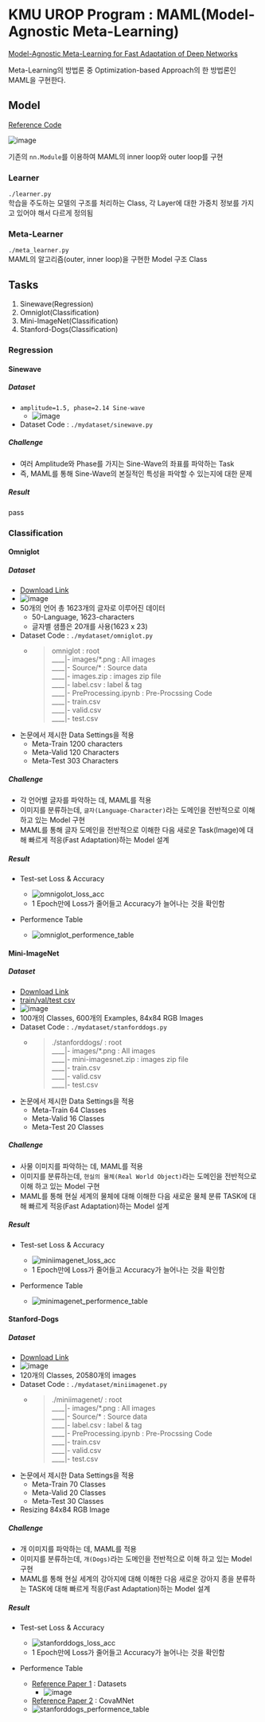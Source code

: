 # KMU UROP Program : MAML(Model-Agnostic Meta-Learning)
[Model-Agnostic Meta-Learning for Fast Adaptation of Deep Networks
](https://arxiv.org/abs/1703.03400)

Meta-Learning의 방법론 중 Optimization-based Approach의 한 방법론인 MAML을 구현한다.

## Model
[Reference Code](https://github.com/dragen1860/MAML-Pytorch)

![image](https://user-images.githubusercontent.com/28241676/172050552-6433bc62-a80f-4ccd-b8ed-3a6e4d1855d6.png)

기존의 `nn.Module`를 이용하여 MAML의 inner loop와 outer loop를 구현

### Learner
`./learner.py`<br>
학습을 주도하는 모델의 구조를 처리하는 Class, 각 Layer에 대한 가중치 정보를 가지고 있어야 해서 다르게 정의됨
### Meta-Learner
`./meta_learner.py`<br>
MAML의 알고리즘(outer, inner loop)을 구현한 Model 구조 Class

## Tasks
1. Sinewave(Regression)
2. Omniglot(Classification)
3. Mini-ImageNet(Classification)
4. Stanford-Dogs(Classification)
### Regression
#### Sinewave
##### Dataset
+ `amplitude=1.5, phase=2.14 Sine-wave`
    + ![image](https://user-images.githubusercontent.com/28241676/172050910-797ac5e7-6548-46cc-a672-9d39d7fbd057.png)
+ Dataset Code : `./mydataset/sinewave.py`
##### Challenge
+ 여러 Amplitude와 Phase를 가지는 Sine-Wave의 좌표를 파악하는 Task
+ 즉, MAML를 통해 Sine-Wave의 본질적인 특성을 파악할 수 있는지에 대한 문제
##### Result
pass

### Classification
#### Omniglot
##### Dataset
+ [Download Link](https://github.com/brendenlake/omniglot)
+ ![image](https://user-images.githubusercontent.com/28241676/172051193-c2817fc0-1f9d-405c-a617-5729026b90de.png)
+ 50개의 언어 총 1623개의 글자로 이루어진 데이터
  + 50-Language, 1623-characters
  + 글자별 샘플은 20개를 사용(1623 x 23)
+ Dataset Code : `./mydataset/omniglot.py`
    + > omniglot : root<br>
    ____|- images/\*.png : All images <br>
    ____|- Source/\* : Source data <br>
    ____|- images.zip : images zip file <br>
    ____|- label.csv : label & tag <br>
    ____|- PreProcessing.ipynb : Pre-Procssing Code <br>
    ____|- train.csv <br>
    ____|- valid.csv <br>
    ____|- test.csv  <br>
+ 논문에서 제시한 Data Settings을 적용
    + Meta-Train 1200 characters
    + Meta-Valid 120 Characters
    + Meta-Test 303 Characters
      
##### Challenge
+ 각 언어별 글자를 파악하는 데, MAML를 적용
+ 이미지를 분류하는데, `글자(Language-Character)`라는 도메인을 전반적으로 이해 하고 있는 Model 구현
+ MAML를 통해 글자 도메인을 전반적으로 이해한 다음 새로운 Task(Image)에 대해 빠르게 적응(Fast Adaptation)하는 Model 설계

##### Result
+ Test-set Loss & Accuracy
  + ![omnigolot_loss_acc](https://user-images.githubusercontent.com/28241676/172055581-34237805-050d-4bc5-95e3-4efe8b811d5e.png)
  + 1 Epoch만에 Loss가 줄어들고 Accuracy가 늘어나는 것을 확인함

+ Performence Table
  + ![omniglot_performence_table](https://user-images.githubusercontent.com/28241676/172055583-2650e2bf-af9a-4a3f-9807-240e871e89b1.png)

#### Mini-ImageNet
##### Dataset
+ [Download Link](https://github.com/dragen1860/LearningToCompare-Pytorch/issues/4)
+ [train/val/test csv](https://github.com/twitter-research/meta-learning-lstm/tree/master/data/miniImagenet)
+ ![image](https://user-images.githubusercontent.com/28241676/172053722-54cb5d62-cea7-441a-bb30-ed31b2eef2d3.png)
+ 100개의 Classes, 600개의 Examples, 84x84 RGB Images
+ Dataset Code : `./mydataset/stanforddogs.py`
  + > ./stanforddogs/ : root<br>
  ____|- images/\*.png : All images <br>
  ____|- mini-imagesnet.zip : images zip file <br>
  ____|- train.csv <br>
  ____|- valid.csv <br>
  ____|- test.csv  <br>
+ 논문에서 제시한 Data Settings을 적용
    + Meta-Train 64 Classes
    + Meta-Valid 16 Classes
    + Meta-Test 20 Classes
      
##### Challenge
+ 사물 이미지를 파악하는 데, MAML를 적용
+ 이미지를 분류하는데, `현실의 물체(Real World Object)`라는 도메인을 전반적으로 이해 하고 있는 Model 구현
+ MAML를 통해 현실 세계의 물체에 대해 이해한 다음 새로운 물체 분류 TASK에 대해 빠르게 적응(Fast Adaptation)하는 Model 설계

##### Result
+ Test-set Loss & Accuracy
  + ![miniimagenet_loss_acc](https://user-images.githubusercontent.com/28241676/172055586-f904f157-ef2f-44b4-b506-b4d411b56664.png)
  + 1 Epoch만에 Loss가 줄어들고 Accuracy가 늘어나는 것을 확인함

+ Performence Table
  + ![minimagenet_performence_table](https://user-images.githubusercontent.com/28241676/172055587-99893128-d43d-4caf-b28c-633ff4ce07da.png)


#### Stanford-Dogs
##### Dataset
+ [Download Link](http://vision.stanford.edu/aditya86/ImageNetDogs/main.html)
+ ![image](https://user-images.githubusercontent.com/28241676/172054758-c1891acf-f64f-430a-82bb-063c340fdaab.png)
+ 120개의 Classes, 20580개의 images
+ Dataset Code : `./mydataset/miniimagenet.py`
    + > ./miniimagenet/ : root<br>
    ____|- images/\*.png : All images <br>
    ____|- Source/\* : Source data <br>
    ____|- label.csv : label & tag <br>
    ____|- PreProcessing.ipynb : Pre-Procssing Code <br>
    ____|- train.csv <br>
    ____|- valid.csv <br>
    ____|- test.csv  <br>
+ 논문에서 제시한 Data Settings을 적용
    + Meta-Train 70 Classes
    + Meta-Valid 20 Classes
    + Meta-Test 30 Classes
+ Resizing 84x84 RGB Image
      
##### Challenge
+ 개 이미지를 파악하는 데, MAML를 적용
+ 이미지를 분류하는데, `개(Dogs)`라는 도메인을 전반적으로 이해 하고 있는 Model 구현
+ MAML를 통해 현실 세계의 강아지에 대해 이해한 다음 새로운 강아지 종을 분류하는 TASK에 대해 빠르게 적응(Fast Adaptation)하는 Model 설계

##### Result
+ Test-set Loss & Accuracy
  + ![stanforddogs_loss_acc](https://user-images.githubusercontent.com/28241676/172055593-c1277050-a47a-4eb4-8235-a5e7e8fa47c1.png)
  + 1 Epoch만에 Loss가 줄어들고 Accuracy가 늘어나는 것을 확인함

+ Performence Table
  + [Reference Paper 1](http://cs230.stanford.edu/projects_winter_2019/reports/15762310.pdf) : Datasets
    + ![image](https://user-images.githubusercontent.com/28241676/172055033-4932c19d-63ac-414a-8c67-876aaae60c82.png)
  + [Reference Paper 2](https://github.com/WenbinLee/CovaMNet) : CovaMNet
  + ![stanforddogs_performence_table](https://user-images.githubusercontent.com/28241676/172055594-73978042-e09f-4c78-b5fb-a57e339c45a0.png)
  